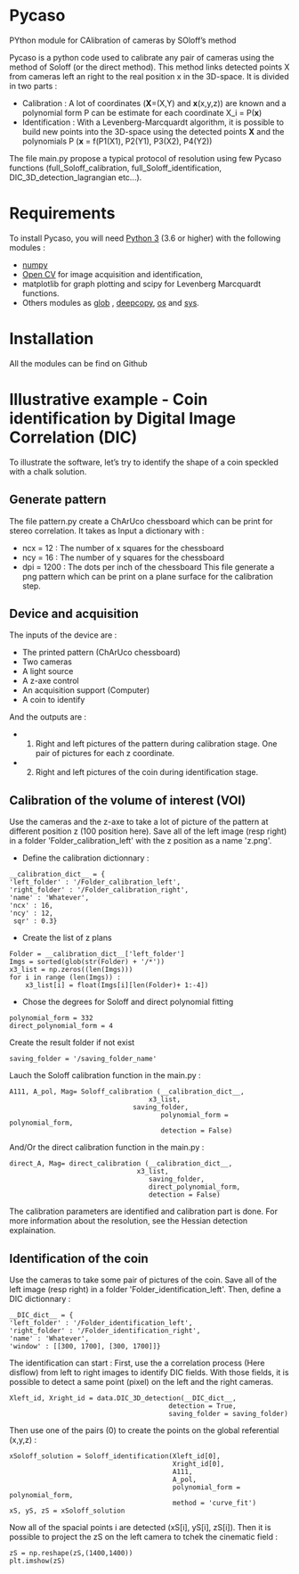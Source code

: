 # Pycaso
PYthon module for CAlibration of cameras by SOloff’s method

Pycaso is a python code used to calibrate any pair of cameras using the method of Soloff (or the direct method). This method links detected points X from cameras left an right to the real position x in the 3D-space. It is divided in two parts :
- Calibration : A lot of coordinates (**X**=(X,Y) and **x**(x,y,z)) are known and a polynomial form P can be estimate for each coordinate X_i = P(**x**)
- Identification : With a Levenberg-Marcquardt algorithm, it is possible to build new points into the 3D-space using the detected points **X** and the polynomials P (**x** = f(P1(X1), P2(Y1), P3(X2), P4(Y2))


The file main.py propose a typical protocol of resolution using few Pycaso functions (full_Soloff_calibration, full_Soloff_identification, DIC_3D_detection_lagrangian etc...).

# Requirements
To install Pycaso, you will need [Python 3](https://www.python.org/downloads/) (3.6 or higher) with the following modules :
- [numpy](https://pypi.org/project/opencv-python/)
- [Open CV](https://matplotlib.org/) for image acquisition and identification, 
- matplotlib for graph plotting and scipy for Levenberg  Marcquardt  functions. 
- Others modules as [glob](https://docs.python.org/3/library/glob.html) , [deepcopy](https://docs.python.org/3/library/copy.html), [os](https://docs.python.org/3/library/os.html) and [sys](https://docs.python.org/3/library/sys.html). 

# Installation
All the modules can be find on Github

# Illustrative example - Coin identification by Digital Image Correlation (DIC)
To illustrate the software, let’s try to identify the shape of a coin speckled with
a chalk solution.

## Generate pattern
The file pattern.py create a ChArUco chessboard which can be print for stereo
correlation. It takes as Input a dictionary with :
- ncx = 12 : The number of x squares for the chessboard
- ncy = 16 : The number of y squares for the chessboard
- dpi = 1200 : The dots per inch of the chessboard
This file generate a png pattern which can be print on a plane surface for the calibration step.

## Device and acquisition
The inputs of the device are :
- The printed pattern (ChArUco chessboard)
- Two cameras
- A light source
- A z-axe control
- An acquisition support (Computer)
- A coin to identify

And the outputs are :
- 1) Right and left pictures of the pattern during calibration stage. One pair of
pictures for each z coordinate.
- 2) Right and left pictures of the coin during identification stage.

## Calibration of the volume of interest (VOI)
Use the cameras and the z-axe to take a lot of picture of the pattern at different position z (100 position here).
Save all of the left image (resp right) in a folder 'Folder_calibration_left' with the z position as a name 'z.png'.
- Define the calibration dictionnary :
```
__calibration_dict__ = {
'left_folder' : '/Folder_calibration_left',
'right_folder' : '/Folder_calibration_right',
'name' : 'Whatever',
'ncx' : 16,
'ncy' : 12,
 sqr' : 0.3}
 ```
 - Create the list of z plans
```
Folder = __calibration_dict__['left_folder']
Imgs = sorted(glob(str(Folder) + '/*'))
x3_list = np.zeros((len(Imgs)))
for i in range (len(Imgs)) :
    x3_list[i] = float(Imgs[i][len(Folder)+ 1:-4])
```

- Chose the degrees for Soloff and direct polynomial fitting
```
polynomial_form = 332
direct_polynomial_form = 4
```
Create the result folder if not exist
```
saving_folder = '/saving_folder_name'
```
Lauch the Soloff calibration function in the main.py :
```
A111, A_pol, Mag= Soloff_calibration (__calibration_dict__,
                          	       x3_list,
                 	  	       saving_folder,
                                      polynomial_form = polynomial_form,
                                      detection = False)
``` 
And/Or the direct calibration function in the main.py :
```
direct_A, Mag= direct_calibration (__calibration_dict__,
                        	    x3_list,
                                   saving_folder,
                                   direct_polynomial_form,
                                   detection = False)
``` 
The calibration parameters are identified and calibration part is done. For more information about the resolution, see the Hessian detection explaination.

## Identification of the coin
Use the cameras to take some pair of pictures of the coin.
Save all of the left image (resp right) in a folder 'Folder_identification_left'. Then, define a DIC dictionnary :
```
__DIC_dict__ = {
'left_folder' : '/Folder_identification_left',
'right_folder' : '/Folder_identification_right',
'name' : 'Whatever',
'window' : [[300, 1700], [300, 1700]]}
```

The identification can start :
First, use the a correlation process (Here disflow) from left to right images to identify DIC fields. With those fields, it is possible to detect a same point (pixel) on the left and the right cameras.
```
Xleft_id, Xright_id = data.DIC_3D_detection(__DIC_dict__, 
	                                    detection = True,
	                                    saving_folder = saving_folder)
```
Then use one of the pairs (0) to create the points on the global referential (x,y,z) :
```
xSoloff_solution = Soloff_identification(Xleft_id[0],
                                         Xright_id[0],
                                         A111, 
                                         A_pol,
                                         polynomial_form = polynomial_form,
                                         method = 'curve_fit')       
xS, yS, zS = xSoloff_solution
```
Now all of the spacial points i are detected (xS[i], yS[i], zS[i]). 
Then it is possible to project the zS on the left camera to tchek the cinematic field :
```
zS = np.reshape(zS,(1400,1400))
plt.imshow(zS)
```


